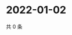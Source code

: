 # 2022-01-02

共 0 条

<!-- BEGIN WEIBO -->
<!-- 最后更新时间 Sun Jan 02 2022 13:14:11 GMT+0800 (China Standard Time) -->

<!-- END WEIBO -->
